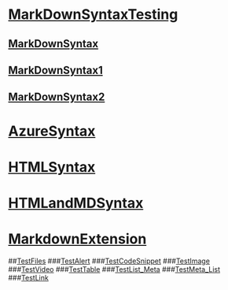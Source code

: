 # [MarkDownSyntaxTesting](MarkDownSyntaxTesting.md) 
## [MarkDownSyntax](MarkDownSyntax.md) 
## [MarkDownSyntax1](MarkDownSyntax1.md) 
## [MarkDownSyntax2](MarkDownSyntax2.md)
# [AzureSyntax](AzureSyntax.md)  
# [HTMLSyntax](HTMLSyntax.md)  
# [HTMLandMDSyntax](HTMLandMDSyntax.md)
# [MarkdownExtension](MarkdownExtension.md)

##[TestFiles]()
###[TestAlert](TestAlert.md)
###[TestCodeSnippet](TestCodeSnippet.md)
###[TestImage](TestImage.md)
###[TestVideo](TestVideo.md)
###[TestTable](TestTable.md)
###[TestList_Meta](TestList_Meta.md)
###[TestMeta_List](TestMeta_List.md)
###[TestLink](TestLink.md)